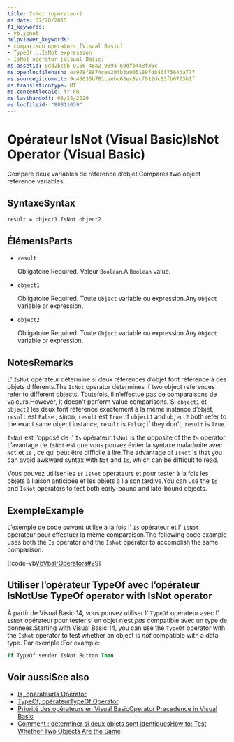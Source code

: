 ```yaml
---
title: IsNot (opérateur)
ms.date: 07/20/2015
f1_keywords:
- vb.isnot
helpviewer_keywords:
- comparison operators [Visual Basic]
- TypeOf...IsNot expression
- IsNot operator [Visual Basic]
ms.assetid: 8dd2bcdb-0166-48a2-9094-60dfb448f36c
ms.openlocfilehash: ea978f8874cee20fb3a005189fd846f7564da777
ms.sourcegitcommit: 9c45035b781caebc63ec8ecf912dc83fb6723b1f
ms.translationtype: MT
ms.contentlocale: fr-FR
ms.lasthandoff: 08/25/2020
ms.locfileid: "88811039"
---
```

# <a name="isnot-operator-visual-basic"></a><span data-ttu-id="60279-102">Opérateur IsNot (Visual Basic)</span><span class="sxs-lookup"><span data-stu-id="60279-102">IsNot Operator (Visual Basic)</span></span>

<span data-ttu-id="60279-103">Compare deux variables de référence d’objet.</span><span class="sxs-lookup"><span data-stu-id="60279-103">Compares two object reference variables.</span></span>

## <a name="syntax"></a><span data-ttu-id="60279-104">Syntaxe</span><span class="sxs-lookup"><span data-stu-id="60279-104">Syntax</span></span>

```vb
result = object1 IsNot object2
```

## <a name="parts"></a><span data-ttu-id="60279-105">Éléments</span><span class="sxs-lookup"><span data-stu-id="60279-105">Parts</span></span>

- `result`

  <span data-ttu-id="60279-106">Obligatoire.</span><span class="sxs-lookup"><span data-stu-id="60279-106">Required.</span></span> <span data-ttu-id="60279-107">Valeur `Boolean`.</span><span class="sxs-lookup"><span data-stu-id="60279-107">A `Boolean` value.</span></span>

- `object1`

  <span data-ttu-id="60279-108">Obligatoire.</span><span class="sxs-lookup"><span data-stu-id="60279-108">Required.</span></span> <span data-ttu-id="60279-109">Toute `Object` variable ou expression.</span><span class="sxs-lookup"><span data-stu-id="60279-109">Any `Object` variable or expression.</span></span>

- `object2`

  <span data-ttu-id="60279-110">Obligatoire.</span><span class="sxs-lookup"><span data-stu-id="60279-110">Required.</span></span> <span data-ttu-id="60279-111">Toute `Object` variable ou expression.</span><span class="sxs-lookup"><span data-stu-id="60279-111">Any `Object` variable or expression.</span></span>

## <a name="remarks"></a><span data-ttu-id="60279-112">Notes</span><span class="sxs-lookup"><span data-stu-id="60279-112">Remarks</span></span>

<span data-ttu-id="60279-113">L' `IsNot` opérateur détermine si deux références d’objet font référence à des objets différents.</span><span class="sxs-lookup"><span data-stu-id="60279-113">The `IsNot` operator determines if two object references refer to different objects.</span></span> <span data-ttu-id="60279-114">Toutefois, il n’effectue pas de comparaisons de valeurs.</span><span class="sxs-lookup"><span data-stu-id="60279-114">However, it doesn't perform value comparisons.</span></span> <span data-ttu-id="60279-115">Si `object1` et `object2` les deux font référence exactement à la même instance d’objet, `result` est `False` ; sinon, `result` est `True` .</span><span class="sxs-lookup"><span data-stu-id="60279-115">If `object1` and `object2` both refer to the exact same object instance, `result` is `False`; if they don't, `result` is `True`.</span></span>

<span data-ttu-id="60279-116">`IsNot` est l’opposé de l' `Is` opérateur.</span><span class="sxs-lookup"><span data-stu-id="60279-116">`IsNot` is the opposite of the `Is` operator.</span></span> <span data-ttu-id="60279-117">L’avantage de `IsNot` est que vous pouvez éviter la syntaxe maladroite avec `Not` et `Is` , ce qui peut être difficile à lire.</span><span class="sxs-lookup"><span data-stu-id="60279-117">The advantage of `IsNot` is that you can avoid awkward syntax with `Not` and `Is`, which can be difficult to read.</span></span>

 <span data-ttu-id="60279-118">Vous pouvez utiliser les `Is` `IsNot` opérateurs et pour tester à la fois les objets à liaison anticipée et les objets à liaison tardive.</span><span class="sxs-lookup"><span data-stu-id="60279-118">You can use the `Is` and `IsNot` operators to test both early-bound and late-bound objects.</span></span>

## <a name="example"></a><span data-ttu-id="60279-119">Exemple</span><span class="sxs-lookup"><span data-stu-id="60279-119">Example</span></span>

<span data-ttu-id="60279-120">L’exemple de code suivant utilise à la fois l' `Is` opérateur et l' `IsNot` opérateur pour effectuer la même comparaison.</span><span class="sxs-lookup"><span data-stu-id="60279-120">The following code example uses both the `Is` operator and the `IsNot` operator to accomplish the same comparison.</span></span>

[!code-vb[VbVbalrOperators#29](~/samples/snippets/visualbasic/VS_Snippets_VBCSharp/VbVbalrOperators/VB/Class1.vb#29)]

## <a name="use-typeof-operator-with-isnot-operator"></a><span data-ttu-id="60279-121">Utiliser l’opérateur TypeOf avec l’opérateur IsNot</span><span class="sxs-lookup"><span data-stu-id="60279-121">Use TypeOf operator with IsNot operator</span></span>

<span data-ttu-id="60279-122">À partir de Visual Basic 14, vous pouvez utiliser l' `TypeOf` opérateur avec l' `IsNot` opérateur pour tester si un objet n’est *pas* compatible avec un type de données.</span><span class="sxs-lookup"><span data-stu-id="60279-122">Starting with Visual Basic 14, you can use the `TypeOf` operator with the `IsNot` operator to test whether an object is *not* compatible with a data type.</span></span> <span data-ttu-id="60279-123">Par exemple :</span><span class="sxs-lookup"><span data-stu-id="60279-123">For example:</span></span>

```vb
If TypeOf sender IsNot Button Then
```

## <a name="see-also"></a><span data-ttu-id="60279-124">Voir aussi</span><span class="sxs-lookup"><span data-stu-id="60279-124">See also</span></span>

- [<span data-ttu-id="60279-125">Is, opérateur</span><span class="sxs-lookup"><span data-stu-id="60279-125">Is Operator</span></span>](is-operator.md)
- [<span data-ttu-id="60279-126">TypeOf, opérateur</span><span class="sxs-lookup"><span data-stu-id="60279-126">TypeOf Operator</span></span>](typeof-operator.md)
- [<span data-ttu-id="60279-127">Priorité des opérateurs en Visual Basic</span><span class="sxs-lookup"><span data-stu-id="60279-127">Operator Precedence in Visual Basic</span></span>](operator-precedence.md)
- [<span data-ttu-id="60279-128">Comment : déterminer si deux objets sont identiques</span><span class="sxs-lookup"><span data-stu-id="60279-128">How to: Test Whether Two Objects Are the Same</span></span>](../../programming-guide/language-features/operators-and-expressions/how-to-test-whether-two-objects-are-the-same.md)
